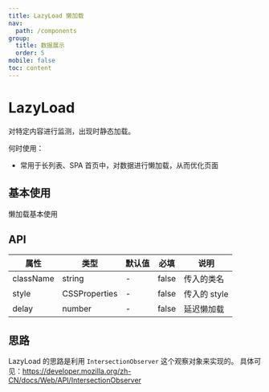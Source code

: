 ```yaml
---
title: LazyLoad 懒加载
nav:
  path: /components
group:
  title: 数据展示
  order: 5
mobile: false
toc: content
---
```


# LazyLoad

对特定内容进行监测，出现时静态加载。

何时使用：

- 常用于长列表、SPA 首页中，对数据进行懒加载，从而优化页面

## 基本使用

懒加载基本使用

<code src='./demos/demo1.tsx'></code>

## API

| 属性      | 类型          | 默认值 | 必填  | 说明         |
| --------- | ------------- | ------ | ----- | ------------ |
| className | string        | -      | false | 传入的类名   |
| style     | CSSProperties | -      | false | 传入的 style |
| delay     | number        | -      | false | 延迟懒加载   |

## 思路

LazyLoad 的思路是利用 `IntersectionObserver` 这个观察对象来实现的。
具体可见：https://developer.mozilla.org/zh-CN/docs/Web/API/IntersectionObserver
